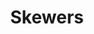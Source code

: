 ---
title: Skewers
meal: lunch
image: https://www.pexels.com/photo/rustic-charcuterie-board-with-cheese-and-meats-29189498/
description: Fun and customizable skewers with meat, cheese, fruit, and veggies.
badge: Healthy
difficulty: easy
tags:
  - picnic
  - protein
ingredients:
  - Wooden or metal skewers
  - Your choice of bite-sized meats, cheeses, vegetables, and fruits (e.g., cheddar cheese cubes, cherry tomatoes, deli-sliced turkey, seedless red grapes)
instructions:
  - Push all ingredients onto skewers alternating ingredients, e.g., turkey, tomato, cheese, grape, turkey, tomato, cheese, grape, etc.
---